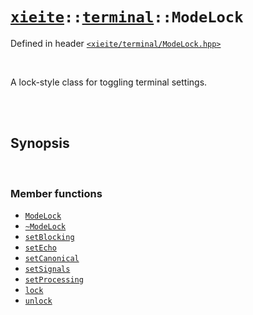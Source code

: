# [`xieite`](../../README.md)`::`[`terminal`](../../docs/terminal.md)`::ModeLock`
Defined in header [`<xieite/terminal/ModeLock.hpp>`](../../include/xieite/terminal/ModeLock.hpp)

<br/>

A lock-style class for toggling terminal settings.

<br/><br/>

## Synopsis

<br/>

### Member functions
- [`ModeLock`](../../docs/terminal/ModeLock/constructor.md)
- [`~ModeLock`](../../docs/terminal/ModeLock/destructor.md)
- [`setBlocking`](../../docs/terminal/ModeLock/setBlocking.md)
- [`setEcho`](../../docs/terminal/ModeLock/setEcho.md)
- [`setCanonical`](../../docs/terminal/ModeLock/setCanonical.md)
- [`setSignals`](../../docs/terminal/ModeLock/setSignals.md)
- [`setProcessing`](../../docs/terminal/ModeLock/setProcessing.md)
- [`lock`](../../docs/terminal/ModeLock/lock.md)
- [`unlock`](../../docs/terminal/ModeLock/unlock.md)
